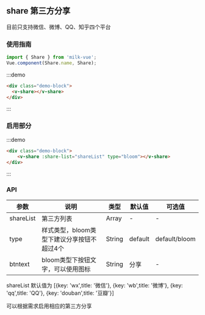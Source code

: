 <style>
.demo-block {
  padding: 0 15px;
}
</style>

<script>
export default {
  data () {
    return {
      shareList: [{
          key: 'wx',
          title: '微信'
        }, {
          key: 'wb',
          title: '微博'
        }, {
          key: 'douban',
          title: '豆瓣'
        }]
    }
  }
}
</script>


## share 第三方分享

目前只支持微信、微博、QQ、知乎四个平台

### 使用指南
``` javascript
import { Share } from 'milk-vue';
Vue.component(Share.name, Share);
```

:::demo
```html
<div class="demo-block">
  <v-share></v-share>
</div>
```
:::

### 启用部分

:::demo
```html
<div class="demo-block">
    <v-share :share-list="shareList" type="bloom"></v-share>
</div>
```
:::

### API

| 参数       | 说明      | 类型       | 默认值       | 可选值       |
|-----------|-----------|-----------|-------------|-------------|
| shareList | 第三方列表 | Array  | - | - |
| type | 样式类型，bloom类型下建议分享按钮不超过4个 | String  | default | default/bloom |
| btntext | bloom类型下按钮文字，可以使用图标 | String  | 分享 | - |

shareList 默认值为 [{key: 'wx',title: '微信'}, {key: 'wb',title: '微博'}, {key: 'qq',title: 'QQ'}, {key: 'douban',title: '豆瓣'}]

可以根据需求启用相应的第三方分享

